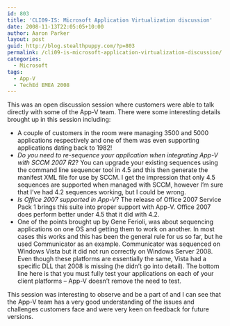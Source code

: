 ```yaml
---
id: 803
title: 'CLI09-IS: Microsoft Application Virtualization discussion'
date: 2008-11-13T22:05:05+10:00
author: Aaron Parker
layout: post
guid: http://blog.stealthpuppy.com/?p=803
permalink: /cli09-is-microsoft-application-virtualization-discussion/
categories:
  - Microsoft
tags:
  - App-V
  - TechEd EMEA 2008
---
```

<img style="margin: 0px 0px 10px 15px; display: inline" src="{{site.baseurl}}/media/2008/11/teched2008logo.jpg" alt="" align="right" />

This was an open discussion session where customers were able to talk directly with some of the App-V team. There were some interesting details brought up in this session including:

  * A couple of customers in the room were managing 3500 and 5000 applications respectively and one of them was even supporting applications dating back to 1982!
  * _Do you need to re-sequence your application when integrating App-V with SCCM 2007 R2_? You can upgrade your existing sequences using the command line sequencer tool in 4.5 and this then generate the manifest XML file for use by SCCM. I get the impression that only 4.5 sequences are supported when managed with SCCM, however I’m sure that I’ve had 4.2 sequences working, but I could be wrong.
  * _Is Office 2007 supported in App-V_? The release of Office 2007 Service Pack 1 brings this suite into proper support with App-V. Office 2007 does perform better under 4.5 that it did with 4.2.
  * One of the points brought up by Gene Ferioli, was about sequencing applications on one OS and getting them to work on another. In most cases this works and this has been the general rule for us so far, but he used Communicator as an example. Communicator was sequenced on Windows Vista but it did not run correctly on Windows Server 2008. Even though these platforms are essentially the same, Vista had a specific DLL that 2008 is missing (he didn’t go into detail). The bottom line here is that you must fully test your applications on each of your client platforms – App-V doesn’t remove the need to test.

<div>
  This session was interesting to observe and be a part of and I can see that the App-V team has a very good understanding of the issues and challenges customers face and were very keen on feedback for future versions.
</div>